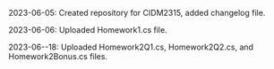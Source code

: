 2023-06-05: Created repository for CIDM2315, added changelog file.

2023-06-06: Uploaded Homework1.cs file.

2023-06--18: Uploaded Homework2Q1.cs, Homework2Q2.cs, and Homework2Bonus.cs files.

